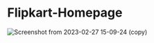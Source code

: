 # Flipkart-Homepage
![Screenshot from 2023-02-27 15-09-24 (copy)](https://user-images.githubusercontent.com/125340521/221529071-96d8f914-b3a1-4475-953a-cc63934a8185.png)
